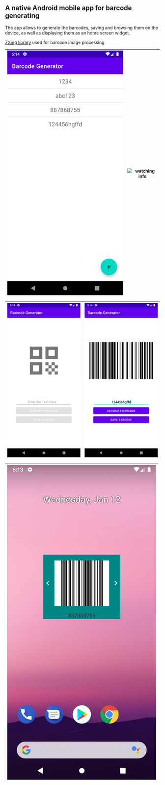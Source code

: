 ## A native Android mobile app for barcode generating


The app allows to generate the barcodes, saving and browsing them on the device, as well as displaying them as an home screen widget.

[ZXing library](https://github.com/zxing/zxing) used for barcode image processing.

|![watching](screenshots/barcodes_list.jpg)|![watching info](screenshots/barcodes_previow.jpg)|
|--|--|

|![watching](screenshots/new_barcode_intial.jpg)|![watching info](screenshots/new_barcode.jpg)|
|--|--|


|![watching](screenshots/widget.jpg)|
|--|